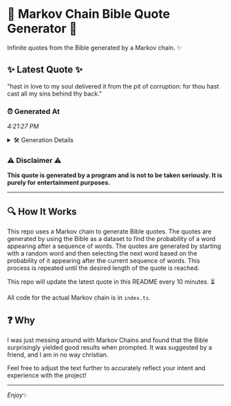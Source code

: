 # 📖 Markov Chain Bible Quote Generator 📖

Infinite quotes from the Bible generated by a Markov chain. ✨

## ✨ Latest Quote ✨
"hast in love to my soul delivered it from the pit of corruption: for thou hast cast all my sins behind thy back."

### ⏰ Generated At
*4:21:27 PM*

<details>
    <summary>🛠️ Generation Details</summary>
    <p>
        <strong>🌱 Seed:</strong> hast<br>
        <strong>🔄 Iterations:</strong> 22<br>
        <strong>📜 Context History:</strong><br>[ hast ]: in<br>[ hast, in ]: love<br>[ hast, in, love ]: to<br>[ hast, in, love, to ]: my<br>[ hast, in, love, to, my ]: soul<br>[ hast, in, love, to, my, soul ]: delivered<br>[ in, love, to, my, soul, delivered ]: it<br>[ love, to, my, soul, delivered, it ]: from<br>[ to, my, soul, delivered, it, from ]: the<br>[ my, soul, delivered, it, from, the ]: pit<br>[ soul, delivered, it, from, the, pit ]: of<br>[ delivered, it, from, the, pit, of ]: corruption:<br>[ it, from, the, pit, of, corruption: ]: for<br>[ from, the, pit, of, corruption:, for ]: thou<br>[ the, pit, of, corruption:, for, thou ]: hast<br>[ pit, of, corruption:, for, thou, hast ]: cast<br>[ of, corruption:, for, thou, hast, cast ]: all<br>[ corruption:, for, thou, hast, cast, all ]: my<br>[ for, thou, hast, cast, all, my ]: sins<br>[ thou, hast, cast, all, my, sins ]: behind<br>[ hast, cast, all, my, sins, behind ]: thy<br>[ cast, all, my, sins, behind, thy ]: back.<br>
    </p>
</details>

### ⚠️ Disclaimer ⚠️
**This quote is generated by a program and is not to be taken seriously. It is purely for entertainment purposes.**

---

## 🔍 How It Works

This repo uses a Markov chain to generate Bible quotes. The quotes are generated by using the Bible as a dataset to find the probability of a word appearing after a sequence of words. The quotes are generated by starting with a random word and then selecting the next word based on the probability of it appearing after the current sequence of words. This process is repeated until the desired length of the quote is reached.

This repo will update the latest quote in this README every 10 minutes. ⏳

All code for the actual Markov chain is in `index.ts`.

## ❓ Why

I was just messing around with Markov Chains and found that the Bible surprisingly yielded good results when prompted. 
It was suggested by a friend, and I am in no way christian.

Feel free to adjust the text further to accurately reflect your intent and experience with the project!

---

*Enjoy*✨

